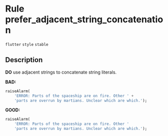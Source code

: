 # Rule prefer_adjacent_string_concatenation

`flutter` `style` `stable` 

## Description

**DO** use adjacent strings to concatenate string literals.

**BAD:**
```dart
raiseAlarm(
    'ERROR: Parts of the spaceship are on fire. Other ' +
    'parts are overrun by martians. Unclear which are which.');
```

**GOOD:**
```dart
raiseAlarm(
    'ERROR: Parts of the spaceship are on fire. Other '
    'parts are overrun by martians. Unclear which are which.');
```
